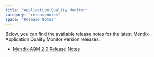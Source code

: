 ```yaml
---
title: "Application Quality Monitor"
category: "releasenotes"
space: "Release Notes"
---
```

Below, you can find the available release notes for the latest Mendix Application Quality Monitor version releases.

*   [Mendix AQM 2.0 Release Notes](Mendix+AQM+2.0+Release+Notes)